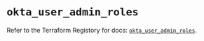 # `okta_user_admin_roles`

Refer to the Terraform Registory for docs: [`okta_user_admin_roles`](https://registry.terraform.io/providers/okta/okta/3.46.0/docs/resources/user_admin_roles).
